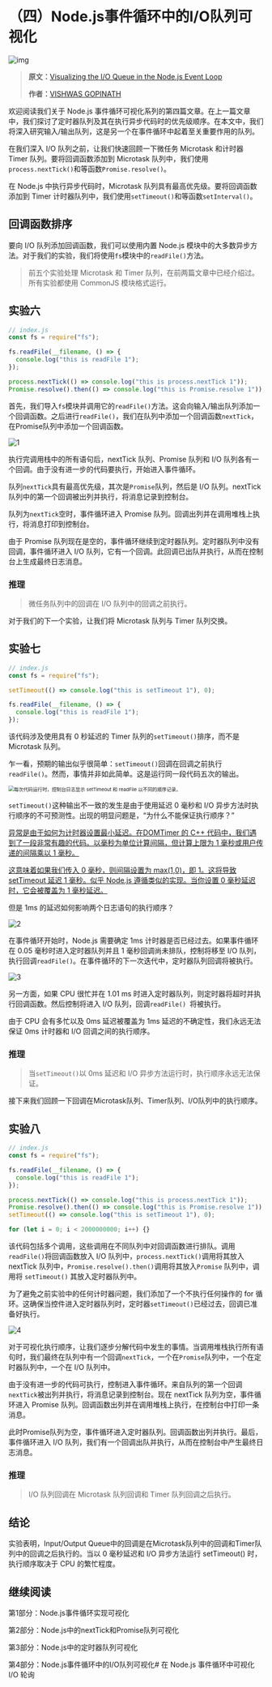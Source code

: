 # （四）Node.js事件循环中的I/O队列可视化

![img](https://fs.lwmc.net/uploads/2023/04/1681119832702-202304101743504.webp)

> **原文：**[Visualizing the I/O Queue in the Node.js Event Loop](https://www.builder.io/blog/visualizing-nodejs-io-queue#visualization)
>
> **作者：**[VISHWAS GOPINATH](https://twitter.com/CodevolutionWeb)

欢迎阅读我们关于 Node.js 事件循环可视化系列的第四篇文章。在上一篇文章中，我们探讨了定时器队列及其在执行异步代码时的优先级顺序。在本文中，我们将深入研究输入/输出队列，这是另一个在事件循环中起着至关重要作用的队列。

在我们深入 I/O 队列之前，让我们快速回顾一下微任务 Microtask 和计时器 Timer 队列。要将回调函数添加到 Microtask 队列中，我们使用`process.nextTick()`和等函数`Promise.resolve()`。

在 Node.js 中执行异步代码时，Microtask 队列具有最高优先级。要将回调函数添加到 Timer 计时器队列中，我们使用`setTimeout()`和等函数`setInterval()`。

## 回调函数排序

要向 I/O 队列添加回调函数，我们可以使用内置 Node.js 模块中的大多数异步方法。对于我们的实验，我们将使用`fs`模块中的`readFile()`方法。

> 前五个实验处理 Microtask 和 Timer 队列，在前两篇文章中已经介绍过。所有实验都使用 CommonJS 模块格式运行。

## 实验六

```javascript
// index.js
const fs = require("fs");

fs.readFile(__filename, () => {
  console.log("this is readFile 1");
});

process.nextTick(() => console.log("this is process.nextTick 1"));
Promise.resolve().then(() => console.log("this is Promise.resolve 1"));
```

首先，我们导入`fs`模块并调用它的`readFile()`方法。这会向输入/输出队列添加一个回调函数。之后进行`readFile()`，我们在队列中添加一个回调函数`nextTick`，在Promise队列中添加一个回调函数。

![1](https://fs.lwmc.net/uploads/2023/04/1682435233676-202304252307444.gif)

执行完调用栈中的所有语句后，nextTick 队列、Promise 队列和 I/O 队列各有一个回调。由于没有进一步的代码要执行，开始进入事件循环。

队列`nextTick`具有最高优先级，其次是`Promise`队列，然后是 I/O 队列。nextTick 队列中的第一个回调被出列并执行，将消息记录到控制台。

队列为`nextTick`空时，事件循环进入 Promise 队列。回调出列并在调用堆栈上执行，将消息打印到控制台。

由于 Promise 队列现在是空的，事件循环继续到定时器队列。定时器队列中没有回调，事件循环进入 I/O 队列，它有一个回调。此回调已出队并执行，从而在控制台上生成最终日志消息。

### 推理

> 微任务队列中的回调在 I/O 队列中的回调之前执行。



对于我们的下一个实验，让我们将 Microtask 队列与 Timer 队列交换。

## 实验七

```javascript
// index.js
const fs = require("fs");

setTimeout(() => console.log("this is setTimeout 1"), 0);

fs.readFile(__filename, () => {
  console.log("this is readFile 1");
});
```

该代码涉及使用具有 0 秒延迟的 Timer 队列的`setTimeout()`排序，而不是 Microtask 队列。

乍一看，预期的输出似乎很简单：`setTimeout()`回调在回调之前执行`readFile()`。然而，事情并非如此简单。这是运行同一段代码五次的输出。

<img src="https://fs.lwmc.net/uploads/2023/04/1681119979950-202304101746775.webp" alt="每次代码运行时，控制台日志显示 setTimeout 和 readFile 以不同的顺序记录。" style="zoom:67%;" />

`setTimeout()`这种输出不一致的发生是由于使用延迟 0 毫秒和 I/O 异步方法时执行顺序的不可预测性。出现的明显问题是，“为什么不能保证执行顺序？”

<u>异常是由于如何为计时器设置最小延迟。在[DOMTimer 的 C++ 代码](https://chromium.googlesource.com/chromium/blink/+/master/Source/core/frame/DOMTimer.cpp#93)中，我们遇到了一段非常有趣的代码。以毫秒为单位计算间隔，但计算上限为 1 毫秒或用户传递的间隔乘以 1 毫秒。</u>

<u>这意味着如果我们传入 0 毫秒，则间隔设置为 max(1,0)，即 1。这将导致 setTimeout 延迟 1 毫秒。似乎 Node.js 遵循类似的实现。当你设置 0 毫秒延迟时，它会被覆盖为 1 毫秒延迟。</u>

但是 1ms 的延迟如何影响两个日志语句的执行顺序？

![2](https://fs.lwmc.net/uploads/2023/04/1682435242923-202304252307704.gif)

在事件循环开始时，Node.js 需要确定 1ms 计时器是否已经过去。如果事件循环在 0.05 毫秒时进入定时器队列并且 1 毫秒回调尚未排队，控制将移至 I/O 队列，执行回调`readFile()`。在事件循环的下一次迭代中，定时器队列回调将被执行。

![3](https://fs.lwmc.net/uploads/2023/04/1682435248403-202304252307116.gif)

另一方面，如果 CPU 很忙并在 1.01 ms 时进入定时器队列，则定时器将超时并执行回调函数。然后控制将进入 I/O 队列，回调`readFile() `将被执行。

由于 CPU 会有多忙以及 0ms 延迟被覆盖为 1ms 延迟的不确定性，我们永远无法保证 0ms 计时器和 I/O 回调之间的执行顺序。

### 推理

> 当`setTimeout()`以 0ms 延迟和 I/O 异步方法运行时，执行顺序永远无法保证。



接下来我们回顾一下回调在Microtask队列、Timer队列、I/O队列中的执行顺序。

## 实验八

```javascript
// index.js
const fs = require("fs");

fs.readFile(__filename, () => {
  console.log("this is readFile 1");
});

process.nextTick(() => console.log("this is process.nextTick 1"));
Promise.resolve().then(() => console.log("this is Promise.resolve 1"));
setTimeout(() => console.log("this is setTimeout 1"), 0);

for (let i = 0; i < 2000000000; i++) {}
```

该代码包括多个调用，这些调用在不同队列中对回调函数进行排队。调用`readFile()`将回调函数放入 I/O 队列中，`process.nextTick()`调用将其放入 nextTick 队列中，`Promise.resolve().then()`调用将其放入`Promise` 队列中，调用将 `setTimeout()` 其放入定时器队列中。

为了避免之前实验中的任何计时器问题，我们添加了一个不执行任何操作的 for 循环。这确保当控件进入定时器队列时，定时器`setTimeout()`已经过去，回调已准备好执行。

![4](https://fs.lwmc.net/uploads/2023/04/1682435256852-202304252307663.gif)

对于可视化执行顺序，让我们逐步分解代码中发生的事情。当调用堆栈执行所有语句时，我们最终在队列中有一个回调`nextTick`，一个在`Promise`队列中，一个在定时器队列中，一个在 I/O 队列中。

由于没有进一步的代码可执行，控制进入事件循环。来自队列的第一个回调`nextTick`被出列并执行，将消息记录到控制台。现在 nextTick 队列为空，事件循环进入 Promise 队列。回调函数出列并在调用堆栈上执行，在控制台中打印一条消息。

此时Promise队列为空，事件循环进入定时器队列。回调函数出列并执行。最后，事件循环进入 I/O 队列，我们有一个回调出队并执行，从而在控制台中产生最终日志消息。

### 推理

>  I/O 队列回调在 Microtask 队列回调和 Timer 队列回调之后执行。

## 结论

实验表明，Input/Output Queue中的回调是在Microtask队列中的回调和Timer队列中的回调之后执行的。当以 0 毫秒延迟和 I/O 异步方法运行 setTimeout() 时，执行顺序取决于 CPU 的繁忙程度。

## 继续阅读

第1部分：Node.js事件循环实现可视化

第2部分：Node.js中的nextTick和Promise队列可视化

第3部分：Node.js中的定时器队列可视化

第4部分：Node.js事件循环中的I/O队列可视化# 在 Node.js 事件循环中可视化 I/O 轮询